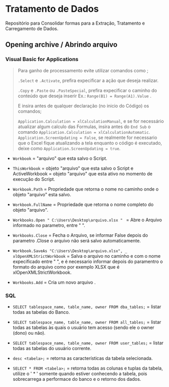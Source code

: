 # Tratamento de Dados
Repositório para Consolidar formas para a Extração, Tratamento e Carregamento de Dados.
## Opening archive / Abrindo arquivo
### Visual Basic for Applications
> Para ganho de processamento  evite utilizar comandos como ;
> 
>`.Select`  e `.Activate`, prefira expecificar a ação que deseja realizar. 
> 
> `.Copy` e `.Paste` ou `.PasteSpecial`, prefira expecificar o caminho do conteúdo que deseja inserir  Ex.: `Range(B1) = Range(A1).Value` .
> 
> E insira antes de qualquer declaração (no inicio do Código) os comandos;
> 
> `Application.Calculation = xlCalculationManual`, e se for necessário atualizar algum calculo das Formulas, insira antes do `End Sub` o comando `Application.Calculation = xlCalculationAutomatic`.
> `Application.ScreenUpdating = False`, se realmente for necessario que o Excel fique atualizando a tela enquanto o código é executado, deixe como `Application.ScreenUpdating = true`.

- `Workbook` = "arquivo" que esta salvo o Script.

- `ThisWorkbook` = objeto "arquivo" que esta salvo o Script e ActiveWorkbook = objeto "arquivo" que esta ativo no momento de execução do Script.

- `Workbook.Path` = Propriedade que retorna o nome no caminho onde o objeto "arquivo" esta salvo.

- `Workbook.FullName` = Propriedade que retorna o nome completo do objeto "arquivo".

- `Workbooks.Open " C:\Users\Desktop\arquivo.xlsx " ` = Abre o Arquivo informado no parametro, entre " ".

- `Workbooks.Close` = Fecha o Arquivo, se informar False depois do parametro .Close o arquivo não será salvo automaticamente.

- `Workbook.SaveAs "C:\Users\Desktop\arquivo.xlsx", _
    xlOpenXMLStrictWorkbook` = Salva  o arquivo no caminho e com o nome expecificado entre "  ", e  é necessario informar depois do paramentro o formato do arquivo como por exemplo XLSX que é xlOpenXMLStrictWorkbook.

- `Workbooks.Add`  =  Cria um novo arquivo .


### SQL
- `SELECT tablespace_name, table_name, owner FROM dba_tables;` = listar todas as tabelas do Banco.

- `SELECT tablespace_name, table_name, owner FROM all_tables;` = listar todas as tabelas às quais o usuário tem acesso (sendo ele o owner (dono) ou não).

- `SELECT tablespace_name, table_name, owner FROM user_tables;` = listar todas as tabelas do usuário corrente.

- `desc <tabela>;` = retorna as características da tabela selecionada.

- `SELECT * FROM <tabela>;` = retorna todas as colunas e tuplas da tabela, utilize o ' * ' somente quando estiver conhecendo a tabela, pois sobrecarrega a performace do banco e o retorno dos dados.




